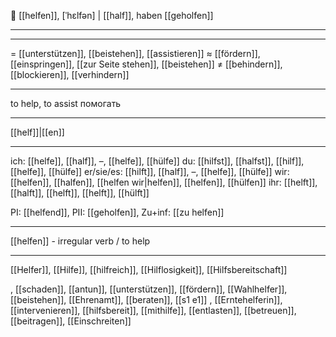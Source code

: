 🤝 [[helfen]], [ˈhɛlfən] | [[half]], haben [[geholfen]]

---

---
= [[unterstützen]], [[beistehen]], [[assistieren]]
≈ [[fördern]], [[einspringen]], [[zur Seite stehen]], [[beistehen]]
≠ [[behindern]], [[blockieren]], [[verhindern]]

---
to help, to assist
помогать

---
[[helf]]|[[en]]

---
ich: [[helfe]], [[half]], –, [[helfe]], [[hülfe]]
du: [[hilfst]], [[halfst]], [[hilf]], [[helfe]], [[hülfe]]
er/sie/es: [[hilft]], [[half]], –, [[helfe]], [[hülfe]]
wir: [[helfen]], [[halfen]], [[helfen wir|helfen]], [[helfen]], [[hülfen]]
ihr: [[helft]], [[halft]], [[helft]], [[helft]], [[hülft]]

PI: [[helfend]], PII: [[geholfen]], Zu+inf: [[zu helfen]]

---
[[helfen]] - irregular verb / to help

---
[[Helfer]], [[Hilfe]], [[hilfreich]], [[Hilflosigkeit]], [[Hilfsbereitschaft]]

, [[schaden]], [[antun]], [[unterstützen]], [[fördern]], [[Wahlhelfer]], [[beistehen]], [[Ehrenamt]], [[beraten]], [[s1 e1]]
, [[Erntehelferin]], [[intervenieren]], [[hilfsbereit]], [[mithilfe]], [[entlasten]], [[betreuen]], [[beitragen]], [[Einschreiten]]